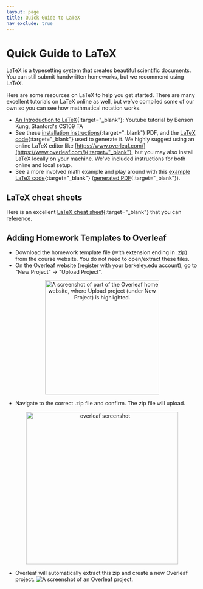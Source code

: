 ```yaml
---
layout: page
title: Quick Guide to LaTeX
nav_exclude: true
---
```


# Quick Guide to LaTeX

LaTeX is a typesetting system that creates beautiful scientific documents. You can still submit handwritten homeworks, but we recommend using LaTeX.

Here are some resources on LaTeX to help you get started. There are many excellent tutorials on LaTeX online as well, but we've compiled some of our own so you can see how mathmatical notation works.

+ [An Introduction to LaTeX](https://www.youtube.com/watch?v=aF3E2ZOom1o){:target="_blank"}: Youtube tutorial by Benson Kung, Stanford's CS109 TA
+ See these [installation instructions](web.stanford.edu/class/archive/cs/cs109/cs109.1212/handouts/latex/install.pdf){:target="_blank"} PDF, and the [LaTeX code](web.stanford.edu/class/archive/cs/cs109/cs109.1212/handouts/latex/install.tex){:target="_blank"} used to generate it. We highly suggest using an online LaTeX editor like [https://www.overleaf.com/](https://www.overleaf.com/){:target="_blank"}, but you may also install LaTeX locally on your machine. We've included instructions for both online and local setup.
+ See a more involved math example and play around with this [example LaTeX code](web.stanford.edu/class/archive/cs/cs109/cs109.1212/handouts/latex/example.tex){:target="_blank"} ([generated PDF](web.stanford.edu/class/archive/cs/cs109/cs109.1212/handouts/latex/example.pdf){:target="_blank"}).

## LaTeX cheat sheets

Here is an excellent [LaTeX cheat sheet](http://pbil.univ-lyon1.fr/members/mbailly/Comm_Scientifique/docs/latexsheet.pdf){:target="_blank"} that you can reference.

## Adding Homework Templates to Overleaf

+ Download the homework template file (with extension ending in .zip) from the course website. You do not need to open/extract these files.
+ On the Overleaf website (register with your berkeley.edu account), go to "New Project" -&gt; "Upload Project".

<center> <img src="../resources/assets/other/overleaf1.png" alt="A screenshot of part of the Overleaf home website, where Upload project (under New Project) is highlighted." width="300"/>
</center>

+ Navigate to the correct .zip file and confirm. The zip file will upload.

<center> <img src="../resources/assets/other/overleaf2.png" alt="overleaf screenshot" width="400"/>
</center>

+ Overleaf will automatically extract this zip and create a new Overleaf project.
![A screenshot of an Overleaf project.](../resources/assets/other/openproject.png)